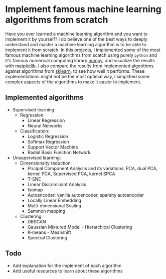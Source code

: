 # Implement famous machine learning algorithms from scratch
Have you ever learned a machine learning algorithm and you want to implement it by yourself? I do believe one of the best ways to deeply understand and master a machine learning algorithm is to be able to implement it from scratch. In this projects, I implemented some of the most famous machine learning algorithms from scatch using purely `python` and it's famous numerical computing library [numpy](https://numpy.org/), and visualize the results with [matplotlib](https://matplotlib.org/). I also compare the results from implemented algorithms against algorithms from [sklearn](https://scikit-learn.org/stable/), to see how well it performs. These implementations might not be the most optimal way, I simplified some complex aspects of the algorithms to make it easier to implement.

## Implemented algorithms
- Supervised learning:
  - Regression:
	- Linear Regression
	- Neural Networks
  - Classification:
	- Logistic Regression
	- Softmax Regression
	- Support Vector Machine
	- Radial Basis Function Network
- Unsupervised learning:
	- Dimensionalty reduction:
		- Pricipal Component Analysis and its variations: PCA, dual PCA, kernel PCA, Supervised PCA, kernel SPCA
		- T-SNE
		- Linear Discriminant Analysis
		- Isomap
		- Autoencoder: vanilla autoencoder, sparsity autoencoder
		- Locally Linear Embedding
		- Multi-dimensional Scaling
		- Sammon mapping
	- Clustering:
		- DBSCAN
		- Gaussian Mixtured Model
                - Hierarchical Clustering
		- K-means
                - Meanshift
		- Spectral Clustering

			
## Todo
- Add explanation for the implement of each algorithm
- Add useful resources to learn about these algorithms
